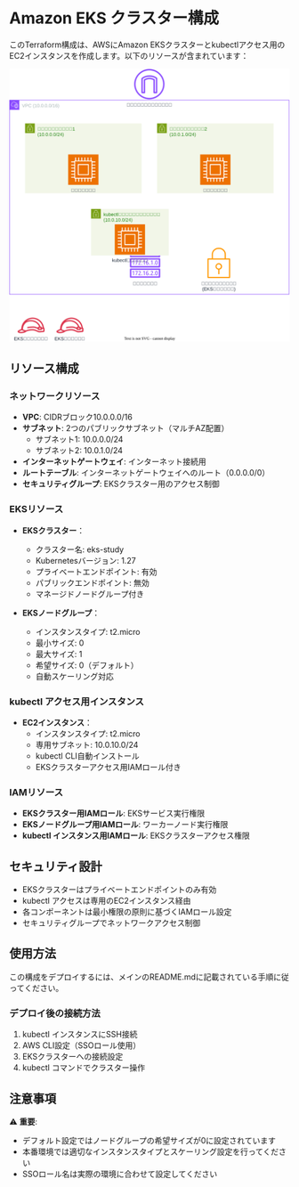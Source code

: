 # Amazon EKS クラスター構成

このTerraform構成は、AWSにAmazon EKSクラスターとkubectlアクセス用のEC2インスタンスを作成します。以下のリソースが含まれています：

![構成図](src/architecture.svg)

## リソース構成

### ネットワークリソース
- **VPC**: CIDRブロック10.0.0.0/16
- **サブネット**: 2つのパブリックサブネット（マルチAZ配置）
  - サブネット1: 10.0.0.0/24
  - サブネット2: 10.0.1.0/24
- **インターネットゲートウェイ**: インターネット接続用
- **ルートテーブル**: インターネットゲートウェイへのルート（0.0.0.0/0）
- **セキュリティグループ**: EKSクラスター用のアクセス制御

### EKSリソース
- **EKSクラスター**：
  - クラスター名: eks-study
  - Kubernetesバージョン: 1.27
  - プライベートエンドポイント: 有効
  - パブリックエンドポイント: 無効
  - マネージドノードグループ付き

- **EKSノードグループ**：
  - インスタンスタイプ: t2.micro
  - 最小サイズ: 0
  - 最大サイズ: 1
  - 希望サイズ: 0（デフォルト）
  - 自動スケーリング対応

### kubectl アクセス用インスタンス
- **EC2インスタンス**：
  - インスタンスタイプ: t2.micro
  - 専用サブネット: 10.0.10.0/24
  - kubectl CLI自動インストール
  - EKSクラスターアクセス用IAMロール付き

### IAMリソース
- **EKSクラスター用IAMロール**: EKSサービス実行権限
- **EKSノードグループ用IAMロール**: ワーカーノード実行権限
- **kubectl インスタンス用IAMロール**: EKSクラスターアクセス権限

## セキュリティ設計

- EKSクラスターはプライベートエンドポイントのみ有効
- kubectl アクセスは専用のEC2インスタンス経由
- 各コンポーネントは最小権限の原則に基づくIAMロール設定
- セキュリティグループでネットワークアクセス制御

## 使用方法

この構成をデプロイするには、メインのREADME.mdに記載されている手順に従ってください。

### デプロイ後の接続方法

1. kubectl インスタンスにSSH接続
2. AWS CLI設定（SSOロール使用）
3. EKSクラスターへの接続設定
4. kubectl コマンドでクラスター操作

## 注意事項

⚠️ **重要**: 
- デフォルト設定ではノードグループの希望サイズが0に設定されています
- 本番環境では適切なインスタンスタイプとスケーリング設定を行ってください
- SSOロール名は実際の環境に合わせて設定してください
